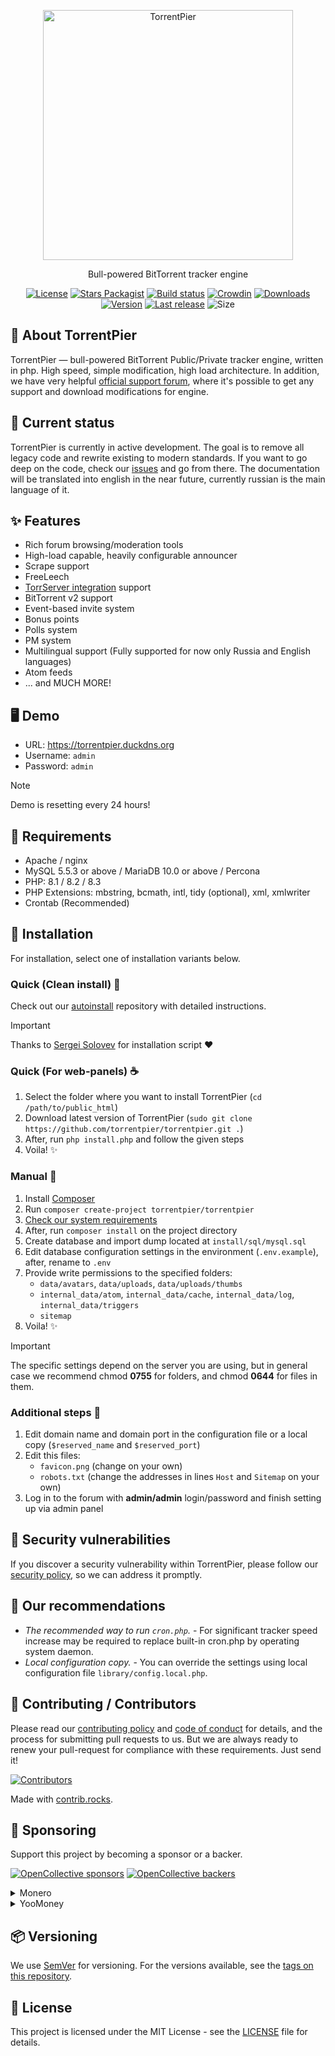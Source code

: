 <p align="center"><a href="https://torrentpier.com"><img src="https://torrentpier.com/styles/default/xenforo/bull-logo.svg" width="400px" alt="TorrentPier" /></a></p>

<p align="center">
  Bull-powered BitTorrent tracker engine
  <br/>
</p>

<p align="center">
  <a href="https://github.com/torrentpier/torrentpier/blob/master/LICENSE"><img src="https://img.shields.io/github/license/torrentpier/torrentpier" alt="License"></a>
  <a href="https://packagist.org/packages/torrentpier/torrentpier"><img src="https://img.shields.io/packagist/stars/torrentpier/torrentpier" alt="Stars Packagist"></a>
  <a href="https://github.com/torrentpier/torrentpier/actions"><img src="https://img.shields.io/github/actions/workflow/status/torrentpier/torrentpier/phpmd.yml" alt="Build status"></a>
  <a href="https://crowdin.com/project/torrentpier"><img src="https://badges.crowdin.net/torrentpier/localized.svg" alt="Crowdin"></a>
  <a href="https://packagist.org/packages/torrentpier/torrentpier"><img src="https://img.shields.io/packagist/dt/torrentpier/torrentpier" alt="Downloads"></a>
  <a href="https://packagist.org/packages/torrentpier/torrentpier"><img src="https://img.shields.io/packagist/v/torrentpier/torrentpier" alt="Version"></a>
  <a href="https://github.com/torrentpier/torrentpier/releases"><img src="https://img.shields.io/github/release-date/torrentpier/torrentpier" alt="Last release"></a>
  <img src="https://img.shields.io/github/repo-size/torrentpier/torrentpier" alt="Size">
</p>

## 🐂 About TorrentPier

TorrentPier — bull-powered BitTorrent Public/Private tracker engine, written in php. High speed, simple modification, high load 
architecture. In addition, we have very helpful 
[official support forum](https://torrentpier.com), where it's possible to get any support and download modifications for engine.

## 🌈 Current status

TorrentPier is currently in active development. The goal is to remove all legacy code and rewrite existing to 
modern standards. If you want to go deep on the code, check our [issues](https://github.com/torrentpier/torrentpier/issues) 
and go from there. The documentation will be translated into english in the near future, currently russian is the main language of it.

## ✨ Features
* Rich forum browsing/moderation tools
* High-load capable, heavily configurable announcer
* Scrape support
* FreeLeech
* [TorrServer integration](https://github.com/YouROK/TorrServer) support
* BitTorrent v2 support
* Event-based invite system
* Bonus points
* Polls system
* PM system
* Multilingual support (Fully supported for now only Russia and English languages)
* Atom feeds
* ... and MUCH MORE!

## 🖥️ Demo

* URL: https://torrentpier.duckdns.org
* Username: `admin`
* Password: `admin`

> [!NOTE]
> Demo is resetting every 24 hours!

## 🔧 Requirements

* Apache / nginx
* MySQL 5.5.3 or above / MariaDB 10.0 or above / Percona
* PHP: 8.1 / 8.2 / 8.3
* PHP Extensions: mbstring, bcmath, intl, tidy (optional), xml, xmlwriter
* Crontab (Recommended)

## 💾 Installation

For installation, select one of installation variants below.

### Quick (Clean install) 🚀

Check out our [autoinstall](https://github.com/torrentpier/autoinstall) repository with detailed instructions.

> [!IMPORTANT]
> Thanks to [Sergei Solovev](https://github.com/SeAnSolovev) for installation script ❤️

### Quick (For web-panels) ☕️

1. Select the folder where you want to install TorrentPier (`cd /path/to/public_html`)
2. Download latest version of TorrentPier (`sudo git clone https://github.com/torrentpier/torrentpier.git .`)
3. After, run `php install.php` and follow the given steps
4. Voila! ✨

### Manual 🔩

1. Install [Composer](https://getcomposer.org/)
2. Run `composer create-project torrentpier/torrentpier`
3. [Check our system requirements](#-requirements)
4. After, run `composer install` on the project directory
5. Create database and import dump located at `install/sql/mysql.sql`
6. Edit database configuration settings in the environment (`.env.example`), after, rename to `.env`
7. Provide write permissions to the specified folders:
   * `data/avatars`, `data/uploads`, `data/uploads/thumbs`
   * `internal_data/atom`, `internal_data/cache`, `internal_data/log`, `internal_data/triggers`
   * `sitemap`
8. Voila! ✨

> [!IMPORTANT]
> The specific settings depend on the server you are using, but in general case we recommend chmod **0755** for folders, and chmod **0644** for files in them.

### Additional steps 👣

1. Edit domain name and domain port in the configuration file or a local copy (`$reserved_name` and `$reserved_port`)
2. Edit this files:
   * `favicon.png` (change on your own)
   * `robots.txt` (change the addresses in lines `Host` and `Sitemap` on your own)
3. Log in to the forum with **admin/admin** login/password and finish setting up via admin panel

## 🔐 Security vulnerabilities

If you discover a security vulnerability within TorrentPier, please follow our [security policy](https://github.com/torrentpier/torrentpier/security/policy), so we can address it promptly.

## 📌 Our recommendations

* *The recommended way to run `cron.php`.* - For significant tracker speed increase may be required to replace built-in cron.php by operating system daemon.
* *Local configuration copy.* - You can override the settings using local configuration file `library/config.local.php`.

## 💚 Contributing / Contributors

Please read our [contributing policy](CONTRIBUTING.md) and [code of conduct](CODE_OF_CONDUCT.md) for details, and the process for 
submitting pull requests to us. But we are always ready to renew your pull-request for compliance with 
these requirements. Just send it!

<a href="https://github.com/torrentpier/torrentpier/graphs/contributors">
  <img src="https://contrib.rocks/image?repo=torrentpier/torrentpier" alt="Contributors"/>
</a>

Made with [contrib.rocks](https://contrib.rocks).

## 💞 Sponsoring

Support this project by becoming a sponsor or a backer. 

[![OpenCollective sponsors](https://opencollective.com/torrentpier/sponsors/badge.svg)](https://opencollective.com/torrentpier)
[![OpenCollective backers](https://opencollective.com/torrentpier/backers/badge.svg)](https://opencollective.com/torrentpier)

<details>
  <summary>Monero</summary>
  42zJE3FDvN8foP9QYgDrBjgtd7h2FipGCGmAcmG5VFQuRkJBGMbCvoLSmivepmAMEgik2E8MPWUzKaoYsGCtmhvL7ZN73jh
</details>

<details>
  <summary>YooMoney</summary>
  4100118022415720
</details>

## 📦 Versioning

We use [SemVer](http://semver.org/) for versioning. For the versions available, see the [tags on this repository](https://github.com/torrentpier/torrentpier/tags). 

## 📖 License

This project is licensed under the MIT License - see the [LICENSE](https://github.com/torrentpier/torrentpier/blob/master/LICENSE) file for details.
